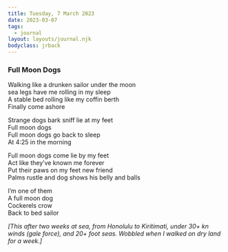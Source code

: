 ```yaml
---
title: Tuesday, 7 March 2023
date: 2023-03-07
tags:
  - journal
layout: layouts/journal.njk
bodyclass: jrback
---
```

### Full Moon Dogs

Walking like a drunken sailor under the moon  
sea legs have me rolling in my sleep  
A stable bed rolling like my coffin berth  
Finally come ashore

Strange dogs bark sniff lie at my feet  
Full moon dogs  
Full moon dogs go back to sleep  
At 4:25 in the morning

Full moon dogs come lie by my feet  
Act like they’ve known me forever  
Put their paws on my feet new friend  
Palms rustle and dog shows his belly and balls

I’m one of them  
A full moon dog  
Cockerels crow  
Back to bed sailor

_[This after two weeks at sea, from Honolulu to Kiritimati, under 30+ kn winds (gale force), and 20+ foot seas. Wobbled when I walked on dry land for a week.]_
